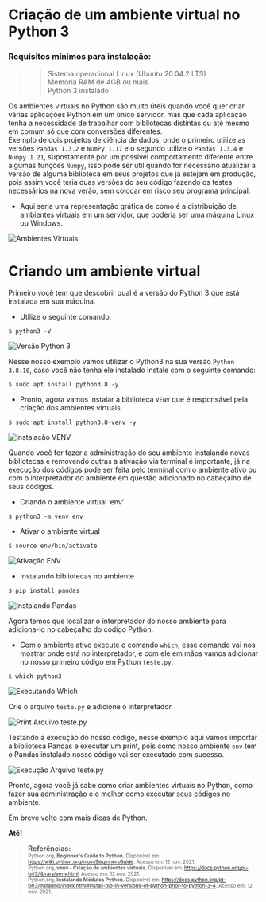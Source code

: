 # Criação de um ambiente virtual no Python 3

### Requisitos mínimos para instalação:

>> Sistema operacional Linux (Ubuntu 20.04.2 LTS)  <br/>Memória RAM de 4GB ou mais  <br/>Python 3 instalado

Os ambientes virtuais no Python são muito úteis quando você quer criar várias aplicações Python em um único servidor, mas que cada aplicação tenha a necessidade de trabalhar com bibliotecas distintas ou até mesmo em comum só que com conversões diferentes. <br/>Exemplo de dois projetos de ciência de dados, onde o primeiro utilize as versões ````Pandas 1.3.2```` e ````NumPy 1.17```` e o segundo utilize o ````Pandas 1.3.4```` e ````Numpy 1.21````, supostamente por um possível comportamento diferente entre algumas funções ````Numpy````, isso pode ser útil quando for necessário atualizar a versão de alguma biblioteca em seus projetos que já estejam em produção, pois assim você teria duas versões do seu código fazendo os testes necessários na nova verão, sem colocar em risco seu programa principal.

- Aqui seria uma representação gráfica de como é a distribuição de ambientes virtuais em um servidor, que poderia ser uma máquina Linux ou Windows.

![Ambientes Virtuais](https://drive.google.com/uc?export=view&id=19N32y7QMMrJum-nOiJLvR5FXGI_clhAc)

# Criando um ambiente virtual 

Primeiro você tem que descobrir qual é a versão do Python 3 que está instalada em sua máquina. 

- Utilize o seguinte comando:

````
$ python3 -V
````
 
![Versão Python 3](https://drive.google.com/uc?export=view&id=1zq6YUCBXtRmzShJApmjxTIObJZLW3dI4)

Nesse nosso exemplo vamos utilizar o Python3 na sua versão ````Python 3.8.10````, caso você não tenha ele instalado instale com o seguinte comando:

````
$ sudo apt install python3.8 -y
````

- Pronto, agora vamos instalar a biblioteca ````VENV```` que é responsável pela criação dos ambientes virtuais.

````
$ sudo apt install python3.8-venv -y  
````

![Instalação VENV](https://drive.google.com/uc?export=view&id=1zrfv_pn2z9H47WgDkvSOdp-F2GDrPAo9)

Quando você for fazer a administração do seu ambiente instalando novas bibliotecas e removendo outras a ativação via terminal é importante, já na execução dos códigos pode ser feita pelo terminal com o ambiente ativo ou com o interpretador do ambiente em questão adicionado no cabeçalho de seus códigos.

- Criando o ambiente virtual ‘env’

````
$ python3 -m venv env
````

- Ativar o ambiente virtual

````
$ source env/bin/activate
````

![Ativação ENV](https://drive.google.com/uc?export=view&id=1zrtv0BC3J3tN58eHHx2WMsZYY53M1oCk)

- Instalando bibliotecas no ambiente

````
$ pip install pandas 
````

![Instalando Pandas](https://drive.google.com/uc?export=view&id=1zxNNx2fou7DyTlR49Ksw-Bcxfv-tO0w2)

Agora temos que localizar o interpretador do nosso ambiente para adiciona-lo no cabeçalho do código Python.

- Com o ambiente ativo execute o comando ````which````, esse comando vai nos mostrar onde está no interpretador, e com ele em mãos vamos adicionar no nosso primeiro código em Python ````teste.py````.

````
$ which python3
````

![Executando Which](https://drive.google.com/uc?export=view&id=19-iSoLHBLEVoQz7hXwt7POA4APVh9uX5)

Crie o arquivo ````teste.py```` e adicione o interpretador.

![Print Arquivo teste.py](https://drive.google.com/uc?export=view&id=195WD6FhsD2Hhv-CSO5_nZPRZFNpgleRh)

Testando a execução do nosso código, nesse exemplo aqui vamos importar a biblioteca Pandas e executar um print, pois como nosso ambiente ````env```` tem o Pandas instalado nosso código vai ser executado com sucesso.

![Execução Arquivo teste.py](https://drive.google.com/uc?export=view&id=19JSZTvq-SHGRkOcoEYkpWsiKE8qDdTKt)

Pronto, agora você já sabe como criar ambientes virtuais no Python, como fazer sua administração e o melhor como executar seus códigos no ambiente.

Em breve volto com mais dicas de Python.

<b>Até!</b>

> **Referências:**  <br/><font size="1">Python.org, **Beginner's Guide to Python.** Disponível em: <https://wiki.python.org/moin/BeginnersGuide>. Acesso em: 12 nov. 2021.  <br/>Python.org, **venv - Criação de ambientes virtuais.** Disponível em: <https://docs.python.org/pt-br/3/library/venv.html>. Acesso em: 12 nov. 2021.  <br/>Python.org, **Instalando Módulos Python.** Disponível em: <https://docs.python.org/pt-br/3/installing/index.html#install-pip-in-versions-of-python-prior-to-python-3-4>. Acesso em: 12 nov. 2021.  <br/></font>
